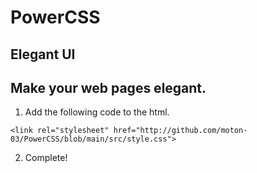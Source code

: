 # PowerCSS
## Elegant UI
## Make your web pages elegant.
1. Add the following code to the html.
~~~
<link rel="stylesheet" href="http://github.com/moton-03/PowerCSS/blob/main/src/style.css">
~~~
2. Complete!
